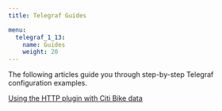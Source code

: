 ```yaml
---
title: Telegraf Guides

menu:
  telegraf_1_13:
    name: Guides
    weight: 20
---
```


The following articles guide you through step-by-step Telegraf configuration examples.

[Using the HTTP plugin with Citi Bike data](telegraf/v1.13/guides/using-http)
